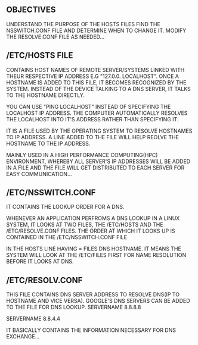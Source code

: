 OBJECTIVES
------------
UNDERSTAND THE PURPOSE OF THE HOSTS FILES
FIND THE NSSWITCH.CONF FILE AND DETERMINE WHEN TO CHANGE IT.
MODIFY THE RESOLVE.CONF FILE AS NEEDED...

/ETC/HOSTS FILE
--
CONTAINS HOST NAMES OF REMOTE SERVER/SYSTEMS LINKED WITH THEUR RESPECTIVE IP ADDRESS E.G "127.0.0.   LOCALHOST". ONCE A HOSTNAME IS ADDED TO THIS FILE, IT BECOMES RECOGNIZED BY THE SYSTEM. INSTEAD OF THE DEVICE TALKING TO A DNS SERVER, IT TALKS TO THE HOSTNAME DIRECTLY.

YOU CAN USE "PING LOCALHOST" INSTEAD OF SPECIFYING THE LOCALHOST IP ADDRESS. THE COMPUTER AUTOMATICALLY RESOLVES THE LOCALHOST INTO IT'S ADDRESS RATHER THAN SPECIFYING IT.

IT IS A FILE USED BY THE OPERATING SYSTEM TO RESOLVE HOSTNAMES TO IP ADDRESS. A LINE ADDED TO THE FILE WILL HELP REOLVE  THE HOSTNAME TO THE IP ADDRESS.

MAINLY USED IN A HIGH PERFORMANCE COMPUTING(HPC) ENVIRONMENT, WHEREBY ALL SERVER'S IP ADDRESSES WILL BE ADDED IN A FILE AND THE FILE WILL GET DISTRIBUTED TO EACH SERVER FOR EASY COMMUNICATION...

/ETC/NSSWITCH.CONF
--
IT CONTAINS THE LOOKUP ORDER FOR A DNS.

WHENEVER AN APPLICATION PERFROMS A DNS LOOKUP IN A LINUX SYSTEM, IT LOOKS AT TWO FILES, THE /ETC/HOSTS AND THE /ETC/RESOLVE.CONF FILES. THE ORDER AT WHICH IT LOOKS UP IS CONTAINED IN THE /ETC/NSSWITCH.CONF FILE

IN THE HOSTS LINE HAVING = FILES DNS HOSTNAME.
IT MEANS THE SYSTEM WILL LOOK AT THE /ETC/FILES FIRST FOR NAME RESOLUTION BEFORE IT LOOKS AT DNS.


/ETC/RESOLV.CONF
--
THIS FILE CONTAINS DNS SERVER ADDRESS TO RESOLVE DNS(IP TO HOSTNAME AND VICE VERSA).
GOOGLE'S DNS SERVERS CAN BE ADDED TO THE FILE FOR DNS LOOKUP.
SERVERNAME 8.8.8.8

SERVERNAME 8.8.4.4

IT BASICALLY CONTAINS THE INFORMATION NECESSARY FOR DNS EXCHANGE...

